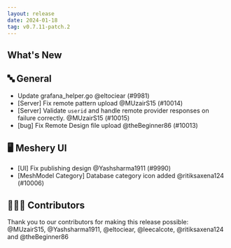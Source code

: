 ```yaml
---
layout: release
date: 2024-01-18
tag: v0.7.11-patch.2
---
```


## What's New

## 🔤 General

- Update grafana_helper.go @eltociear (#9981)
- [Server] Fix remote pattern upload @MUzairS15 (#10014)
- [Server] Validate `userid` and handle remote provider responses on failure correctly. @MUzairS15 (#10015)
- [bug] Fix Remote Design file upload @theBeginner86 (#10013)

## 🖥 Meshery UI

- [UI] Fix publishing design @Yashsharma1911 (#9990)
- [MeshModel Category] Database category icon added @ritiksaxena124 (#10006)

## 👨🏽‍💻 Contributors

Thank you to our contributors for making this release possible:
@MUzairS15, @Yashsharma1911, @eltociear, @leecalcote, @ritiksaxena124 and @theBeginner86
